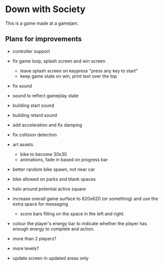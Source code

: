 # Down with Society

This is a game made at a gamejam.

## Plans for improvements

- controller support

- fix game loop, splash screen and win screen
	- leave splash screen on keypress "press any key to start"
	- keep game state on win, print text over the top

- fix sound

- sound to reflect gameplay state

- building start sound

- building retard sound

- add acceleration and fix damping

- fix collision detection

- art assets
	- bike to become 30x30
	- animations, fade in based on progress bar
	
- better random bike spawn, not near car

- bike allowed on parks and blank spaces

- halo around potential active square

- increase overall game surface to 620x620 (or something) and use the extra space for messaging
	- score bars filling on the space in the left and right.

- colour the player's energy bar to indicate whether the player has enough energy to complete and action.

- more than 2 players?

- more levels?

- update screen in updated areas only